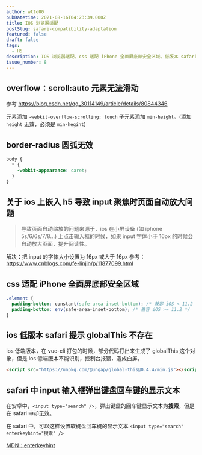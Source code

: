 ```yaml
---
author: wtto00
pubDatetime: 2021-08-16T04:23:39.000Z
title: IOS 浏览器适配
postSlug: safari-compatibility-adaptation
featured: false
draft: false
tags:
  - H5
description: IOS 浏览器适配。css 适配 iPhone 全面屏底部安全区域。低版本 safari 提示 globalThis 不存在。input 聚焦时页面自动放大。
issue_number: 8
---
```


## **overflow：scroll:auto 元素无法滑动**

参考 <https://blog.csdn.net/qq_30114149/article/details/80844346>

元素添加 `-webkit-overflow-scrolling: touch`
子元素添加 `min-height`。(添加 `height` 无效，必须是 `min-hegiht`)

## **border-radius 圆弧无效**

```css
body {
  * {
    -webkit-appearance: caret;
  }
}
```

## **关于 ios 上嵌入 h5 导致 input 聚焦时页面自动放大问题**

> 导致页面自动缩放的问题来源于，ios 在小屏设备 (如 iphone 5s/6/6s/7/8...) 上点击输入框的时候，如果 input 字体小于 16px 的时候会自动放大页面，提升阅读性。

解决：把 input 的字体大小设置为 16px 或大于 16px
参考：<https://www.cnblogs.com/fe-linjin/p/11877099.html>

## css 适配 iPhone 全面屏底部安全区域

```css
.element {
  padding-bottom: constant(safe-area-inset-bottom); /* 兼容 iOS < 11.2 */
  padding-bottom: env(safe-area-inset-bottom); /* 兼容 iOS >= 11.2 */
}
```

## ios 低版本 safari 提示 globalThis 不存在

ios 低端版本，在 vue-cli 打包的时候，部分代码打出来生成了 globalThis 这个对象，但是 ios 低端版本不能识别，控制台报错，造成白屏。

```html
<script src="https://unpkg.com/@ungap/global-this@0.4.4/min.js"></script>
```

## safari 中 input 输入框弹出键盘回车键的显示文本

在安卓中，`<input type="search" />`，弹出键盘的回车键显示文本为**搜索**，但是在 safari 中却无效。

在 safari 中，可以这样设置软键盘回车键的显示文本 `<input type="search" enterkeyhint="搜索" />`

[MDN：enterkeyhint](https://developer.mozilla.org/en-US/docs/Web/HTML/Global_attributes/enterkeyhint)
